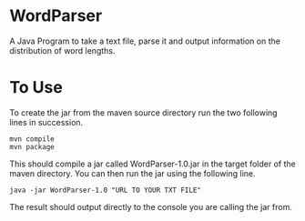 # WordParser
A Java Program to take a text file, parse it and output information on the distribution of word lengths.

# To Use
To create the jar from the maven source directory run the two following lines in succession.
```
mvn compile
mvn package
```
This should compile a jar called WordParser-1.0.jar in the target folder of the maven directory. You can then run the jar using the following line.
```
java -jar WordParser-1.0 "URL TO YOUR TXT FILE"
```

The result should output directly to the console you are calling the jar from.

